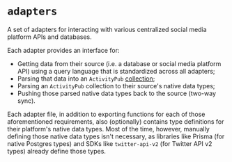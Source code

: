 # `adapters`

A set of adapters for interacting with various centralized social media platform APIs and databases.

Each adapter provides an interface for:

- Getting data from their source (i.e. a database or social media platform API) using a query language that is standardized across all adapters;
- Parsing that data into an `ActivityPub` [collection](https://www.w3.org/TR/activitystreams-vocabulary/#dfn-collection);
- Parsing an `ActivityPub` collection to their source's native data types;
- Pushing those parsed native data types back to the source (two-way sync).

Each adapter file, in addition to exporting functions for each of those aforementioned requirements, also (optionally) contains type definitions for their platform's native data types.
Most of the time, however, manually defining those native data types isn't necessary, as libraries like Prisma (for native Postgres types) and SDKs like `twitter-api-v2` (for Twitter API v2 types) already define those types.
